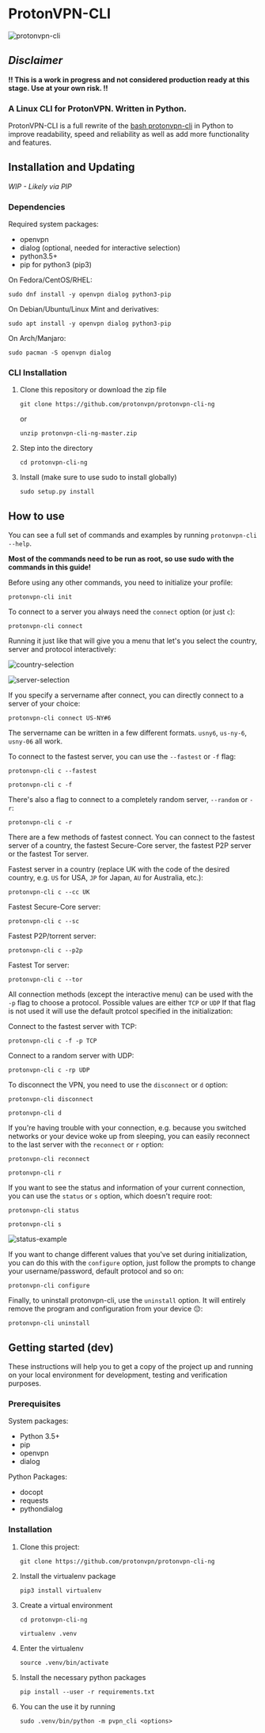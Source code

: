 # ProtonVPN-CLI

![protonvpn-cli](https://i.imgur.com/tDrwkX5l.png)

## *Disclaimer*

**!! This is a work in progress and not considered production ready at this stage. Use at your own risk. !!**

### A Linux CLI for ProtonVPN. Written in Python.

ProtonVPN-CLI is a full rewrite of the [bash protonvpn-cli](https://github.com/ProtonVPN/protonvpn-cli/blob/master/protonvpn-cli.sh) in Python to improve readability, speed and reliability as well as add more functionality and features.

## Installation and Updating

*WIP - Likely via PIP*

### Dependencies

Required system packages:

* openvpn
* dialog (optional, needed for interactive selection)
* python3.5+
* pip for python3 (pip3)

On Fedora/CentOS/RHEL:

`sudo dnf install -y openvpn dialog python3-pip`

On Debian/Ubuntu/Linux Mint and derivatives:

`sudo apt install -y openvpn dialog python3-pip`

On Arch/Manjaro:

`sudo pacman -S openvpn dialog`

### CLI Installation

1. Clone this repository or download the zip file

    `git clone https://github.com/protonvpn/protonvpn-cli-ng`

    or

    `unzip protonvpn-cli-ng-master.zip`

2. Step into the directory
   
   `cd protonvpn-cli-ng`

3. Install (make sure to use sudo to install globally)

    `sudo setup.py install`

## How to use

You can see a full set of commands and examples by running `protonvpn-cli --help`.

**Most of the commands need to be run as root, so use sudo with the commands in this guide!**

Before using any other commands, you need to initialize your profile:

`protonvpn-cli init`

To connect to a server you always need the `connect` option (or just `c`):

`protonvpn-cli connect`

Running it just like that will give you a menu that let's you select the country, server and protocol interactively:

![country-selection](https://i.imgur.com/7WGmwbN.png)

![server-selection](https://i.imgur.com/jbXP43z.png)

If you specify a servername after connect, you can directly connect to a server of your choice:

`protonvpn-cli connect US-NY#6`

The servername can be written in a few different formats. `usny6`, `us-ny-6`, `usny-06` all work.

To connect to the fastest server, you can use the `--fastest` or `-f` flag:

`protonvpn-cli c --fastest`

`protonvpn-cli c -f`

There's also a flag to connect to a completely random server, `--random` or `-r`:

`protonvpn-cli c -r`

There are a few methods of fastest connect. You can connect to the fastest server of a country, the fastest Secure-Core server, the fastest P2P server or the fastest Tor server.

Fastest server in a country (replace UK with the code of the desired country, e.g. `US` for USA, `JP` for Japan, `AU` for Australia, etc.):

`protonvpn-cli c --cc UK`

Fastest Secure-Core server:

`protonvpn-cli c --sc`

Fastest P2P/torrent server:

`protonvpn-cli c --p2p`

Fastest Tor server:

`protonvpn-cli c --tor`

All connection methods (except the interactive menu) can be used with the `-p` flag to choose a protocol. Possible values are either `TCP` or `UDP` If that flag is not used it will use the default protcol specified in the initialization:

Connect to the fastest server with TCP:

`protonvpn-cli c -f -p TCP`

Connect to a random server with UDP:

`protonvpn-cli c -rp UDP`

To disconnect the VPN, you need to use the `disconnect` or `d` option:

`protonvpn-cli disconnect`

`protonvpn-cli d`

If you're having trouble with your connection, e.g. because you switched networks or your device woke up from sleeping, you can easily reconnect to the last server with the `reconnect` or `r` option:

`protonvpn-cli reconnect`

`protonvpn-cli r`

If you want to see the status and information of your current connection, you can use the `status` or `s` option, which doesn't require root:

`protonvpn-cli status`

`protonvpn-cli s`

![status-example](https://i.imgur.com/RBUG2C3.png)

If you want to change different values that you've set during initialization, you can do this with the `configure` option, just follow the prompts to change your username/password, default protocol and so on:

`protonvpn-cli configure`

Finally, to uninstall protonvpn-cli, use the `uninstall` option. It will entirely remove the program and configuration from your device 😔:

`protonvpn-cli uninstall`


## Getting started (dev)

These instructions will help you to get a copy of the project up and running on your local environment for development, testing and verification purposes.

### Prerequisites

System packages:

* Python 3.5+
* pip
* openvpn
* dialog

Python Packages:

* docopt
* requests
* pythondialog

### Installation

1. Clone this project:

    `git clone https://github.com/protonvpn/protonvpn-cli-ng`

2. Install the virtualenv package

    `pip3 install virtualenv`

3. Create a virtual environment

    `cd protonvpn-cli-ng`
    
    `virtualenv .venv`

4. Enter the virtualenv

    `source .venv/bin/activate`

5. Install the necessary python packages

    `pip install --user -r requirements.txt`

6. You can the use it by running
    
    `sudo .venv/bin/python -m pvpn_cli <options>`
